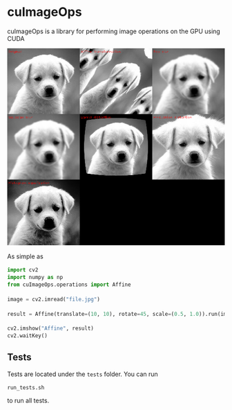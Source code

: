 
# cuImageOps

cuImageOps is a library for performing image operations on the GPU using CUDA

![](images/operation_gallery.png)

As simple as

```python
import cv2
import numpy as np
from cuImageOps.operations import Affine

image = cv2.imread("file.jpg")

result = Affine(translate=(10, 10), rotate=45, scale=(0.5, 1.0)).run(image).cpu().numpy()

cv2.imshow("Affine", result)
cv2.waitKey()

```

## Tests

Tests are located under the `tests` folder. You can run 

```
run_tests.sh
```

to run all tests.